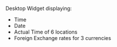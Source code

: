 Desktop Widget displaying:
- Time
- Date
- Actual Time of 6 locations
- Foreign Exchange rates for 3 currencies
 

